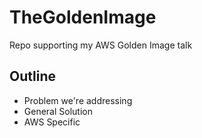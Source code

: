 # TheGoldenImage
Repo supporting my AWS Golden Image talk
## Outline
- Problem we're addressing
- General Solution
- AWS Specific
